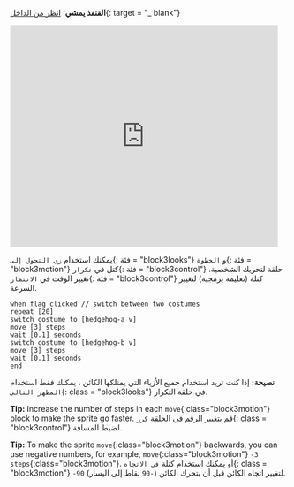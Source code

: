 **القنفذ يمشي**: [انظر من الداخل](https://scratch.mit.edu/projects/499398615/editor){: target = "_ blank"}

<div class="scratch-preview">
  <iframe allowtransparency="true" width="485" height="402" src="https://scratch.mit.edu/projects/embed/499398615/?autostart=false" frameborder="0"></iframe>
</div>

يمكنك استخدام `زي التحول إلى`{: فئة = "block3looks"} و `الخطوة`{: فئة = "block3motion"} كتل في `تكرار`{: فئة = "block3control"} حلقة لتحريك الشخصية. تغيير الوقت في `الانتظار`{: فئة = "block3control"} كتلة (تعليمة برمجية) لتغيير السرعة.

```blocks3
when flag clicked // switch between two costumes
repeat [20]
switch costume to [hedgehog-a v]
move [3] steps
wait [0.1] seconds
switch costume to [hedgehog-b v]
move [3] steps
wait [0.1] seconds
end
```

**نصيحة:** إذا كنت تريد استخدام جميع الأزياء التي يمتلكها الكائن ، يمكنك فقط استخدام `المظهر التالي`{: class = "block3looks"} في حلقة التكرار.

**Tip:** Increase the number of steps in each `move`{:class="block3motion"} block to make the sprite go faster. قم بتغيير الرقم في الحلقة `كرر`{: class = "block3control"} لضبط المسافة.

**Tip:** To make the sprite `move`{:class="block3motion"} backwards, you can use negative numbers, for example, `move`{:class="block3motion"} `-3` `steps`{:class="block3motion"}. أو يمكنك استخدام كتلة `في الاتجاه`{: class = "block3motion"} `-90` لتغيير اتجاه الكائن قبل أن يتحرك الكائن (`-90` نقاط إلى اليسار). 

